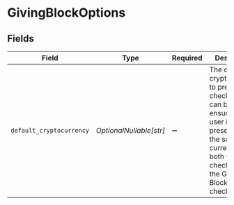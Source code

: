 # GivingBlockOptions


## Fields

| Field                                                                                                                                                                           | Type                                                                                                                                                                            | Required                                                                                                                                                                        | Description                                                                                                                                                                     | Example                                                                                                                                                                         |
| ------------------------------------------------------------------------------------------------------------------------------------------------------------------------------- | ------------------------------------------------------------------------------------------------------------------------------------------------------------------------------- | ------------------------------------------------------------------------------------------------------------------------------------------------------------------------------- | ------------------------------------------------------------------------------------------------------------------------------------------------------------------------------- | ------------------------------------------------------------------------------------------------------------------------------------------------------------------------------- |
| `default_cryptocurrency`                                                                                                                                                        | *OptionalNullable[str]*                                                                                                                                                         | :heavy_minus_sign:                                                                                                                                                              | The default cryptocurrency to present at checkout. This can be used to ensure the user is presented with the same currency in both your checkout and the Giving Block checkout. | BTC                                                                                                                                                                             |